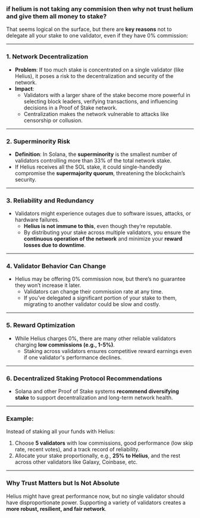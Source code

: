 ### if helium is not taking any commision then why not trust helium and give them all money to stake?

That seems logical on the surface, but there are **key reasons** not to delegate all your stake to one validator, even if they have 0% commission:

---

### 1. **Network Decentralization**  
- **Problem**: If too much stake is concentrated on a single validator (like Helius), it poses a risk to the decentralization and security of the network.  
- **Impact**:
  - Validators with a larger share of the stake become more powerful in selecting block leaders, verifying transactions, and influencing decisions in a Proof of Stake network.  
  - Centralization makes the network vulnerable to attacks like censorship or collusion.  

---

### 2. **Superminority Risk**  
- **Definition**: In Solana, the **superminority** is the smallest number of validators controlling more than 33% of the total network stake.  
- If Helius receives all the SOL stake, it could single-handedly compromise the **supermajority quorum**, threatening the blockchain’s security.

---

### 3. **Reliability and Redundancy**  
- Validators might experience outages due to software issues, attacks, or hardware failures.  
  - **Helius is not immune to this**, even though they’re reputable.  
  - By distributing your stake across multiple validators, you ensure the **continuous operation of the network** and minimize your **reward losses due to downtime**.

---

### 4. **Validator Behavior Can Change**  
- Helius may be offering 0% commission now, but there’s no guarantee they won’t increase it later.
  - Validators can change their commission rate at any time.  
  - If you’ve delegated a significant portion of your stake to them, migrating to another validator could be slow and costly.

---

### 5. **Reward Optimization**  
- While Helius charges 0%, there are many other reliable validators charging **low commissions (e.g., 1-5%)**.  
  - Staking across validators ensures competitive reward earnings even if one validator's performance declines.

---

### 6. **Decentralized Staking Protocol Recommendations**  
- Solana and other Proof of Stake systems **recommend diversifying stake** to support decentralization and long-term network health.  

---

### Example:
Instead of staking all your funds with Helius:
1. Choose **5 validators** with low commissions, good performance (low skip rate, recent votes), and a track record of reliability.
2. Allocate your stake proportionally, e.g., **25% to Helius**, and the rest across other validators like Galaxy, Coinbase, etc.

---

### Why Trust Matters but Is Not Absolute
Helius might have great performance now, but no single validator should have disproportionate power. Supporting a variety of validators creates a **more robust, resilient, and fair network**.
